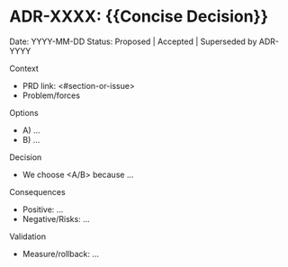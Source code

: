 # ADR-XXXX: {{Concise Decision}}

Date: YYYY-MM-DD
Status: Proposed | Accepted | Superseded by ADR-YYYY

Context

- PRD link: <#section-or-issue>
- Problem/forces

Options

- A) ...
- B) ...

Decision

- We choose <A/B> because ...

Consequences

- Positive: …
- Negative/Risks: …

Validation

- Measure/rollback: …